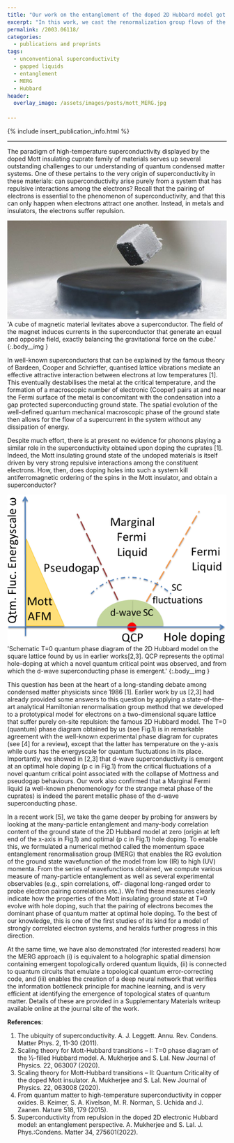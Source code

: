 ```yaml
---
title: "Our work on the entanglement of the doped 2D Hubbard model got published in J. Phys. Cond. Mat."
excerpt: "In this work, we cast the renormalization group flows of the 2D Hubbard model in terms of entanglement evolution, revealing holographic features along the way."
permalink: /2003.06118/
categories:
  - publications and preprints
tags:
  - unconventional superconductivity
  - gapped liquids
  - entanglement
  - MERG
  - Hubbard
header:
  overlay_image: /assets/images/posts/mott_MERG.jpg

---
```


{% include insert_publication_info.html %}

---

The paradigm of high-temperature superconductivity displayed by the doped Mott insulating cuprate family of materials serves up several outstanding challenges to our understanding of quantum condensed matter systems. One of these pertains to the very origin of superconductivity in these materials: can superconductivity arise purely from a system that has repulsive interactions among the electrons? Recall that the pairing of electrons is essential to the phenomenon of superconductivity, and that this can only happen when electrons attract one another. Instead, in metals and insulators, the electrons suffer repulsion.

![](/assets/images/mott-merg/superconductivity.jpg)
'A cube of magnetic material levitates above a superconductor. The field of the magnet induces currents in the superconductor that generate an equal and opposite field, exactly balancing the gravitational force on the cube.'
{:.body__img }

In well-known superconductors that can be explained by the famous theory of Bardeen, Cooper and Schrieffer, quantised lattice vibrations mediate an effective attractive interaction between electrons at low temperatures [1]. This eventually destabilises the metal at the critical temperature, and the formation of a macroscopic number of electronic (Cooper) pairs at and near the Fermi surface of the metal is concomitant with the condensation into a gap protected superconducting ground state. The spatial evolution of the well-defined quantum mechanical macroscopic phase of the ground state then allows for the flow of a supercurrent in the system without any dissipation of energy.

Despite much effort, there is at present no evidence for phonons playing a similar role in the superconductivity obtained upon doping the cuprates [1]. Indeed, the Mott insulating ground state of the undoped materials is itself driven by very strong repulsive interactions among the constituent electrons. How, then, does doping holes into such a system kill 
antiferromagnetic ordering of the spins in the Mott insulator, and obtain a superconductor?

![](/assets/images/mott-merg/2dphase.png)
'Schematic T=0 quantum phase diagram of the 2D Hubbard model on the square lattice found by us in earlier works[2,3]. QCP represents the optimal hole-doping at which a novel quantum critical point was observed, and from which the d-wave superconducting phase is emergent.'
{:.body__img }

 This question has been at the heart of a long-standing debate among condensed matter physicists since 1986 [1]. Earlier work by us [2,3] had already provided some answers to this question by applying a state-of-the-art analytical Hamiltonian renormalisation group method that we developed to a prototypical model for electrons on a two-dimensional square lattice that suffer purely on-site repulsion: the famous 2D Hubbard model. The T=0 (quantum) phase diagram obtained by us (see Fig.1) is in remarkable agreement with the well-known experimental phase diagram for cuprates (see [4] for a review), except that the latter has temperature on the y-axis while ours has the energyscale for quantum fluctuations in its place. Importantly, we showed in [2,3] that d-wave superconductivity is emergent at an optimal hole doping (p c in Fig.1) from the critical fluctuations of a novel quantum critical point associated with the collapse of Mottness and pseudogap behaviours. Our work also confirmed that a Marginal Fermi liquid (a well-known phenomenology for the strange metal phase of the cuprates) is indeed the parent metallic phase of the d-wave superconducting phase. 

 In a recent work [5], we take the game deeper by probing for answers by looking at the many-particle entanglement and many-body correlation content of the ground state of the 2D Hubbard model at zero (origin at left end of the x-axis in Fig.1) and optimal (p c in Fig.1) hole doping. To enable this, we formulated a numerical method called the momentum space entanglement renormalisation group (MERG) that enables the RG evolution of the ground state wavefunction of the model from low (IR) to high (UV) momenta. From the series of wavefunctions obtained, we compute various measure of many-particle entanglement as well as several experimental observables (e.g., spin correlations, off- diagonal long-ranged order to probe electron pairing correlations etc.). We find these measures clearly indicate how the properties of the Mott insulating ground state at T=0 evolve with hole doping, such that the pairing of electrons becomes the dominant phase of quantum matter at optimal hole doping. To the best of our knowledge, this is one of the first studies of its kind for a model of strongly correlated electron systems, and heralds further progress in this direction. 

At the same time, we have also demonstrated (for interested readers) how the MERG approach (i) is equivalent to a holographic spatial dimension containing emergent topologically ordered quantum liquids, (ii) is connected to quantum circuits that emulate a topological quantum error-correcting code, and (iii) enables the creation of a deep neural network that verifies the information bottleneck principle for machine learning, and is very efficient at identifying the emergence of topological states of quantum matter. Details of these are provided in a Supplementary Materials writeup available online at the journal site of the work.

**References**:
1. The ubiquity of superconductivity. A. J. Leggett. Annu. Rev. Condens. Matter Phys. 2, 11-30 (2011).
2. Scaling theory for Mott-Hubbard transitions – I: T=0 phase diagram of the ½-filled Hubbard model. A. Mukherjee and S. Lal. New Journal of Physics. 22, 063007 (2020).
3. Scaling theory for Mott-Hubbard transitions – II: Quantum Criticality of the doped Mott insulator. A. Mukherjee and S. Lal. New Journal of Physics. 22, 063008 (2020).
4. From quantum matter to high-temperature superconductivity in copper oxides. B. Keimer, S. A. Kivelson, M. R. Norman, S. Uchida and J. Zaanen. Nature 518, 179 (2015).
5. Superconductivity from repulsion in the doped 2D electronic Hubbard model: an entanglement perspective. A. Mukherjee and S. Lal. J. Phys.:Condens. Matter 34, 275601(2022).

